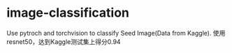 # image-classification
Use pytroch and torchvision to classify Seed Image(Data from Kaggle).
使用resnet50，达到Kaggle测试集上得分0.94
